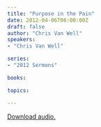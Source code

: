 ```yaml
---
title: "Purpose in the Pain"
date: 2012-04-06T06:00:00Z
draft: false
author: "Chris Van Well"
speakers:
- "Chris Van Well"

series:
- "2012 Sermons"

books:

topics:

---
```

[Download audio.](https://s3.amazonaws.com/highway/sermons/2012_04/06_Purpose_in_the_Pain.mp3)